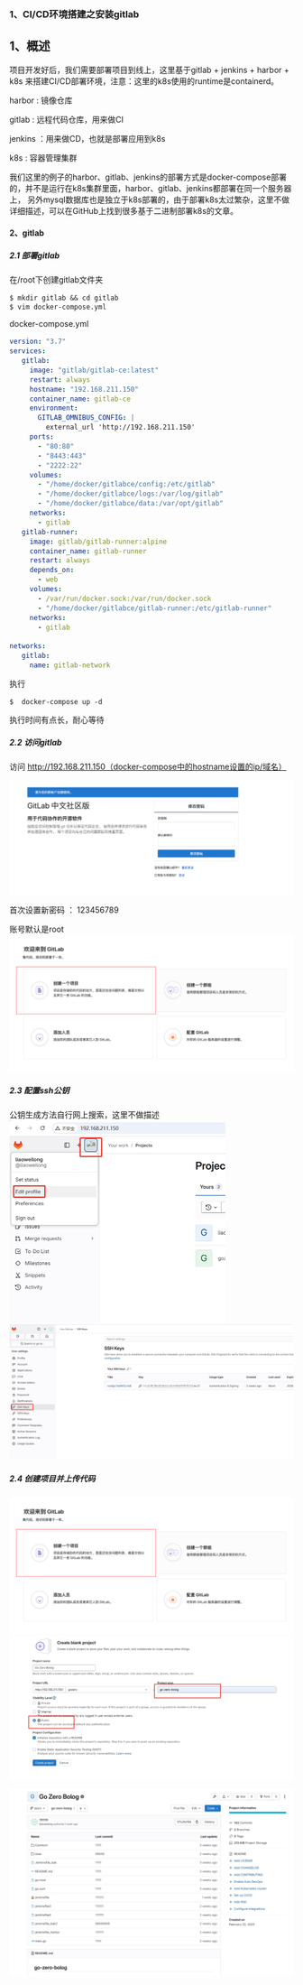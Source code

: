 ### 	1、CI/CD环境搭建之安装gitlab

## 1、概述

项目开发好后，我们需要部署项目到线上，这里基于gitlab + jenkins + harbor + k8s 来搭建CI/CD部署环境，注意：这里的k8s使用的runtime是containerd。

harbor : 镜像仓库

gitlab : 远程代码仓库，用来做CI

jenkins ：用来做CD，也就是部署应用到k8s

k8s : 容器管理集群

我们这里的例子的harbor、gitlab、jenkins的部署方式是docker-compose部署的，并不是运行在k8s集群里面，harbor、gitlab、jenkins都部署在同一个服务器上，
另外mysql数据库也是独立于k8s部署的，由于部署k8s太过繁杂，这里不做详细描述，可以在GitHub上找到很多基于二进制部署k8s的文章。


#### 2、gitlab

##### 2.1 部署gitlab

在/root下创建gitlab文件夹

```shell
$ mkdir gitlab && cd gitlab
$ vim docker-compose.yml
```

docker-compose.yml

```yaml
version: "3.7"
services:
   gitlab:
     image: "gitlab/gitlab-ce:latest"
     restart: always
     hostname: "192.168.211.150"
     container_name: gitlab-ce
     environment:
       GITLAB_OMNIBUS_CONFIG: |
         external_url 'http://192.168.211.150'
     ports:
       - "80:80"
       - "8443:443"
       - "2222:22"
     volumes:
       - "/home/docker/gitlabce/config:/etc/gitlab"
       - "/home/docker/gitlabce/logs:/var/log/gitlab"
       - "/home/docker/gitlabce/data:/var/opt/gitlab"
     networks:
       - gitlab
   gitlab-runner:
     image: gitlab/gitlab-runner:alpine
     container_name: gitlab-runner
     restart: always
     depends_on:
       - web
     volumes:
       - /var/run/docker.sock:/var/run/docker.sock
       - "/home/docker/gitlabce/gitlab-runner:/etc/gitlab-runner"
     networks:
       - gitlab

networks:
   gitlab:
     name: gitlab-network
```

执行

```shell
$  docker-compose up -d
```
执行时间有点长，耐心等待

##### 2.2 访问gitlab

访问 http://192.168.211.150（docker-compose中的hostname设置的ip/域名）

<img src="./images/gitlab/gitlab-01.png" alt="gitlab-01.png" style="zoom:50%;" />

首次设置新密码  ： 123456789

账号默认是root
<img src="./images/gitlab/gitlab-02.png" alt="gitlab-02.png" style="zoom:50%;" />

##### 2.3 配置ssh公钥
公钥生成方法自行网上搜索，这里不做描述
<img src="./images/gitlab/gitlab-06.png" alt="gitlab-06.png" style="zoom:50%;" />
<img src="./images/gitlab/gitlab-07.png" alt="gitlab-07.png" style="zoom:50%;" />

##### 2.4 创建项目并上传代码

<img src="./images/gitlab/gitlab-03.png" alt="gitlab-03.png" style="zoom:50%;" />

<img src="./images/gitlab/gitlab-04.png" alt="gitlab-04" style="zoom:50%;" />

![gitlab-05.png](./images/gitlab/gitlab-05.png)










​	























